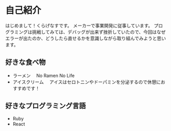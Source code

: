 # 自己紹介

はじめまして！くらげなすです。
メーカーで事業開発に従事しています。
プログラミングは挑戦してみては、デバッグが出来ず挫折していたので、今回はなぜエラーが出たのか、どうしたら直せるかを意識しながら取り組んでみようと思います。

## 好きな食べ物

- ラーメン　 No Ramen No Life
- アイスクリーム 　アイスはセロトニンやドーパミンを分泌するので休憩におすすめです！

## 好きなプログラミング言語

- Ruby
- React
